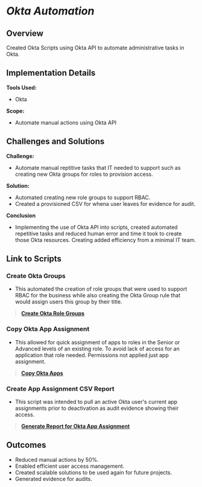 # *Okta Automation*

## Overview
Created Okta Scripts using Okta API to automate administrative tasks in Okta.

## Implementation Details
**Tools Used:** 
- Okta

**Scope:** 
- Automate manual actions using Okta API

## Challenges and Solutions
**Challenge:** 
- Automate manual reptitive tasks that IT needed to support such as creating new Okta groups for roles to provision access.

**Solution:** 
- Automated creating new role groups to support RBAC.
- Created a provisioned CSV for whena user leaves for evidence for audit.

**Conclusion**
- Implementing the use of Okta API into scripts, created automated repetitive tasks and reduced human error and time it took to create those Okta resources. Creating added efficiency from a minimal IT team.

## Link to Scripts

### Create Okta Groups
- This automated the creation of role groups that were used to support RBAC for the business while also creating the Okta Group rule that would assign users this group by their title.

> [**Create Okta Role Groups**](https://github.com/vincenttvo/vincenttvo.github.io/blob/main/Projects/Workflow_Automation/Python/okta-autoamtion/okta_groups_create_w_rules.py)

### Copy Okta App Assignment
- This allowed for quick assignment of apps to roles in the Senior or Advanced levels of an existing role. To avoid lack of access for an application that role needed. Permissions not applied just app assignment.

> [**Copy Okta Apps**](https://github.com/vincenttvo/vincenttvo.github.io/blob/main/Projects/Workflow_Automation/Python/okta-autoamtion/okta_assign_copied_apps_to_group.py)

### Create App Assignment CSV Report
- This script was intended to pull an active Okta user's current app assignments prior to deactivation as audit evidence showing their access.

> [**Generate Report for Okta App Assignment**](https://github.com/vincenttvo/vincenttvo.github.io/blob/main/Projects/Workflow_Automation/Python/okta-autoamtion/okta_user_app_access_csv.py)


## Outcomes
- Reduced manual actions by 50%.
- Enabled efficient user access management.
- Created scalable solutions to be used again for future projects.
- Generated evidence for audits.
